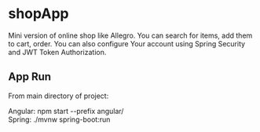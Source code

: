 # shopApp
Mini version of online shop like Allegro. You can search for items, add them to cart, order.
You can also configure Your account using Spring Security and JWT Token Authorization.

## App Run
From main directory of project:

Angular: npm start --prefix angular/  
Spring: ./mvnw spring-boot:run
